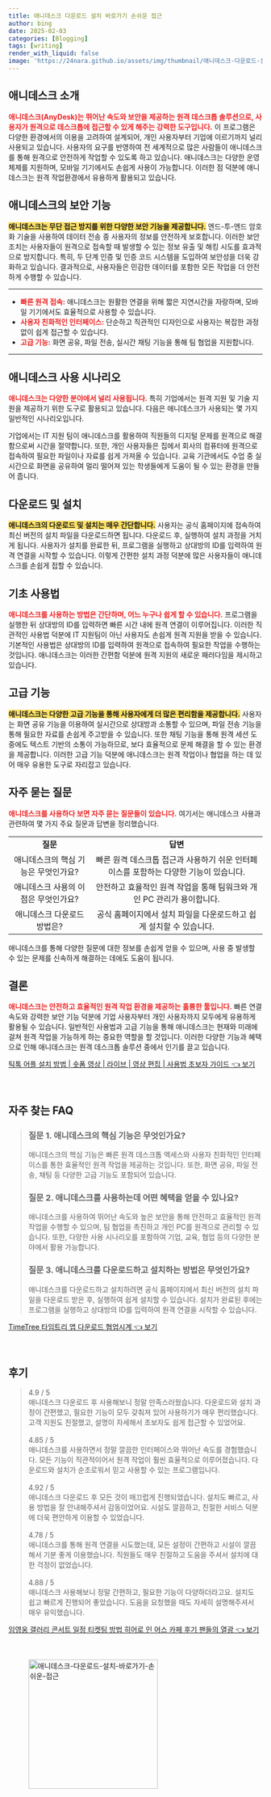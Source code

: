 ```yaml
---
title: 애니데스크 다운로드 설치 바로가기 손쉬운 접근
author: bing
date: 2025-02-03
categories: [Blogging]
tags: [writing]
render_with_liquid: false
image: 'https://24nara.github.io/assets/img/thumbnail/애니데스크-다운로드-설치-바로가기-손쉬운-접근.webp'
---
```



<h2 id='애니데스크_소개'>애니데스크 소개</h2>

<p><b><span style="color: #ee2323;">애니데스크(AnyDesk)는 뛰어난 속도와 보안을 제공하는 원격 데스크톱 솔루션으로, 사용자가 원격으로 데스크톱에 접근할 수 있게 해주는 강력한 도구입니다.</span></b> 이 프로그램은 다양한 환경에서의 이용을 고려하여 설계되어, 개인 사용자부터 기업에 이르기까지 널리 사용되고 있습니다. 사용자의 요구를 반영하여 전 세계적으로 많은 사람들이 애니데스크를 통해 원격으로 안전하게 작업할 수 있도록 하고 있습니다. 애니데스크는 다양한 운영 체제를 지원하며, 모바일 기기에서도 손쉽게 사용이 가능합니다. 이러한 점 덕분에 애니데스크는 원격 작업환경에서 유용하게 활용되고 있습니다.</p>

<h2 id='보안_기능'>애니데스크의 보안 기능</h2>

<p><b><span style="background-color: #ffe066;">애니데스크는 무단 접근 방지를 위한 다양한 보안 기능을 제공합니다.</span></b> 엔드-투-엔드 암호화 기술을 사용하여 데이터 전송 중 사용자의 정보를 안전하게 보호합니다. 이러한 보안 조치는 사용자들이 원격으로 접속할 때 발생할 수 있는 정보 유출 및 해킹 시도를 효과적으로 방지합니다. 특히, 두 단계 인증 및 인증 코드 시스템을 도입하여 보안성을 더욱 강화하고 있습니다. 결과적으로, 사용자들은 민감한 데이터를 포함한 모든 작업을 더 안전하게 수행할 수 있습니다.</p>

<hr />

<ul>
    <li><b><span style="color: #ee2323;">빠른 원격 접속:</span></b> 애니데스크는 원활한 연결을 위해 짧은 지연시간을 자랑하며, 모바일 기기에서도 효율적으로 사용할 수 있습니다.</li>
    <li><b><span style="color: #ee2323;">사용자 친화적인 인터페이스:</span></b> 단순하고 직관적인 디자인으로 사용자는 복잡한 과정 없이 쉽게 접근할 수 있습니다.</li>
    <li><b><span style="color: #ee2323;">고급 기능:</span></b> 화면 공유, 파일 전송, 실시간 채팅 기능을 통해 팀 협업을 지원합니다.</li>
</ul>

<hr />

<h2 id='사용_시나리오'>애니데스크 사용 시나리오</h2>

<p><b><span style="color: #ee2323;">애니데스크는 다양한 분야에서 널리 사용됩니다.</span></b> 특히 기업에서는 원격 지원 및 기술 지원을 제공하기 위한 도구로 활용되고 있습니다. 다음은 애니데스크가 사용되는 몇 가지 일반적인 시나리오입니다.</p>

<p>기업에서는 IT 지원 팀이 애니데스크를 활용하여 직원들의 디지털 문제를 원격으로 해결함으로써 시간을 절약합니다. 또한, 개인 사용자들은 집에서 회사의 컴퓨터에 원격으로 접속하여 필요한 파일이나 자료를 쉽게 가져올 수 있습니다. 교육 기관에서도 수업 중 실시간으로 화면을 공유하여 멀리 떨어져 있는 학생들에게 도움이 될 수 있는 환경을 만들어 줍니다.</p>

<h2 id='다운로드_및_설치'>다운로드 및 설치</h2>

<p><b><span style="background-color: #ffe066;">애니데스크의 다운로드 및 설치는 매우 간단합니다.</span></b> 사용자는 공식 홈페이지에 접속하여 최신 버전의 설치 파일을 다운로드하면 됩니다. 다운로드 후, 실행하여 설치 과정을 거치게 됩니다. 사용자가 설치를 완료한 뒤, 프로그램을 실행하고 상대방의 ID를 입력하여 원격 연결을 시작할 수 있습니다. 이렇게 간편한 설치 과정 덕분에 많은 사용자들이 애니데스크를 손쉽게 접할 수 있습니다.</p>

<h2 id='기초_사용법'>기초 사용법</h2>

<p><b><span style="color: #ee2323;">애니데스크를 사용하는 방법은 간단하며, 어느 누구나 쉽게 할 수 있습니다.</span></b> 프로그램을 실행한 뒤 상대방의 ID를 입력하면 빠른 시간 내에 원격 연결이 이루어집니다. 이러한 직관적인 사용법 덕분에 IT 지원팀이 아닌 사용자도 손쉽게 원격 지원을 받을 수 있습니다. 기본적인 사용법은 상대방의 ID를 입력하여 원격으로 접속하여 필요한 작업을 수행하는 것입니다. 애니데스크는 이러한 간편함 덕분에 원격 지원의 새로운 패러다임을 제시하고 있습니다.</p>

<h2 id='고급_기능'>고급 기능</h2>

<p><b><span style="background-color: #ffe066;">애니데스크는 다양한 고급 기능을 통해 사용자에게 더 많은 편리함을 제공합니다.</span></b> 사용자는 화면 공유 기능을 이용하여 실시간으로 상대방과 소통할 수 있으며, 파일 전송 기능을 통해 필요한 자료를 손쉽게 주고받을 수 있습니다. 또한 채팅 기능을 통해 원격 세션 도중에도 텍스트 기반의 소통이 가능하므로, 보다 효율적으로 문제 해결을 할 수 있는 환경을 제공합니다. 이러한 고급 기능 덕분에 애니데스크는 원격 작업이나 협업을 하는 데 있어 매우 유용한 도구로 자리잡고 있습니다.</p>

<h2 id='자주_묻는_질문'>자주 묻는 질문</h2>

<p><b><span style="color: #ee2323;">애니데스크를 사용하다 보면 자주 묻는 질문들이 있습니다.</span></b> 여기서는 애니데스크 사용과 관련하여 몇 가지 주요 질문과 답변을 정리했습니다.</p>

<table>
    <tr>
        <td style="text-align: center; height: 17px;"><b>질문</b></td>
        <td style="text-align: center; height: 17px;"><b>답변</b></td>
    </tr>
    <tr>
        <td style="text-align: center; height: 17px;">애니데스크의 핵심 기능은 무엇인가요?</td>
        <td style="text-align: center; height: 17px;">빠른 원격 데스크톱 접근과 사용하기 쉬운 인터페이스를 포함하는 다양한 기능이 있습니다.</td>
    </tr>
    <tr>
        <td style="text-align: center; height: 17px;">애니데스크 사용의 이점은 무엇인가요?</td>
        <td style="text-align: center; height: 17px;">안전하고 효율적인 원격 작업을 통해 팀워크와 개인 PC 관리가 용이합니다.</td>
    </tr>
    <tr>
        <td style="text-align: center; height: 17px;">애니데스크 다운로드 방법은?</td>
        <td style="text-align: center; height: 17px;">공식 홈페이지에서 설치 파일을 다운로드하고 쉽게 설치할 수 있습니다.</td>
    </tr>
</table>

<p>애니데스크를 통해 다양한 질문에 대한 정보를 손쉽게 얻을 수 있으며, 사용 중 발생할 수 있는 문제를 신속하게 해결하는 데에도 도움이 됩니다.</p>

<h2 id='결론'>결론</h2>

<p><b><span style="color: #ee2323;">애니데스크는 안전하고 효율적인 원격 작업 환경을 제공하는 훌륭한 툴입니다.</span></b> 빠른 연결 속도와 강력한 보안 기능 덕분에 기업 사용자부터 개인 사용자까지 모두에게 유용하게 활용될 수 있습니다. 일반적인 사용법과 고급 기능을 통해 애니데스크는 현재와 미래에 걸쳐 원격 작업을 가능하게 하는 중요한 역할을 할 것입니다. 이러한 다양한 기능과 혜택으로 인해 애니데스크는 원격 데스크톱 솔루션 중에서 인기를 끌고 있습니다.</p>


<p><a class="click-button" title="틱톡 어플 설치 방법 | 숏폼 영상 | 라이브 | 영상 편집 | 사용법 초보자 가이드" href="https://24nara.github.io/posts/%ED%8B%B1%ED%86%A1-%EC%96%B4%ED%94%8C-%EC%84%A4%EC%B9%98-%EB%B0%A9%EB%B2%95-%EC%88%8F%ED%8F%BC-%EC%98%81%EC%83%81-%EB%9D%BC%EC%9D%B4%EB%B8%8C-%EC%98%81%EC%83%81-%ED%8E%B8%EC%A7%91-%EC%82%AC%EC%9A%A9%EB%B2%95-%EC%B4%88%EB%B3%B4%EC%9E%90-%EA%B0%80%EC%9D%B4%EB%93%9C/" rel="dofollow">틱톡 어플 설치 방법 | 숏폼 영상 | 라이브 | 영상 편집 | 사용법 초보자 가이드 👈 보기</a></p><br>
<h2 id='자주_찾는_FAQ'>자주 찾는 FAQ</h2>
<div itemscope="" itemtype="https://schema.org/FAQPage"> 
<blockquote> 
<div itemscope="" itemprop="mainEntity" itemtype="https://schema.org/Question"> 
<h3 itemprop="name">질문 1. 애니데스크의 핵심 기능은 무엇인가요?</h3> 
<div itemscope="" itemprop="acceptedAnswer" itemtype="https://schema.org/Answer"> 
<span itemprop="text"> <p>애니데스크의 핵심 기능은 빠른 원격 데스크톱 액세스와 사용자 친화적인 인터페이스를 통한 효율적인 원격 작업을 제공하는 것입니다. 또한, 화면 공유, 파일 전송, 채팅 등 다양한 고급 기능도 포함되어 있습니다.</p> </span> 
</div> 
</div> 
<div itemscope="" itemprop="mainEntity" itemtype="https://schema.org/Question"> 
<h3 itemprop="name">질문 2. 애니데스크를 사용하는데 어떤 혜택을 얻을 수 있나요?</h3> 
<div itemscope="" itemprop="acceptedAnswer" itemtype="https://schema.org/Answer"> 
<span itemprop="text"> <p>애니데스크를 사용하여 뛰어난 속도와 높은 보안을 통해 안전하고 효율적인 원격 작업을 수행할 수 있으며, 팀 협업을 촉진하고 개인 PC를 원격으로 관리할 수 있습니다. 또한, 다양한 사용 시나리오를 포함하여 기업, 교육, 협업 등의 다양한 분야에서 활용 가능합니다.</p> </span> 
</div> 
</div> 
<div itemscope="" itemprop="mainEntity" itemtype="https://schema.org/Question"> 
<h3 itemprop="name">질문 3. 애니데스크를 다운로드하고 설치하는 방법은 무엇인가요?</h3> 
<div itemscope="" itemprop="acceptedAnswer" itemtype="https://schema.org/Answer"> 
<span itemprop="text"> <p>애니데스크를 다운로드하고 설치하려면 공식 홈페이지에서 최신 버전의 설치 파일을 다운로드 받은 후, 실행하여 쉽게 설치할 수 있습니다. 설치가 완료된 후에는 프로그램을 실행하고 상대방의 ID를 입력하여 원격 연결을 시작할 수 있습니다.</p> </span> 
</div> 
</div> 
</blockquote> 
</div>
<p><a class="click-button" title="TimeTree 타임트리 앱 다운로드 협업시계" href="https://24nara.github.io/posts/TimeTree-%ED%83%80%EC%9E%84%ED%8A%B8%EB%A6%AC-%EC%95%B1-%EB%8B%A4%EC%9A%B4%EB%A1%9C%EB%93%9C-%ED%98%91%EC%97%85%EC%8B%9C%EA%B3%84/" rel="dofollow">TimeTree 타임트리 앱 다운로드 협업시계 👈 보기</a></p><br>
<h2 id='후기'>후기</h2>
<div itemscope itemtype="https://schema.org/Product">
  <blockquote>
  <div itemprop="review" itemscope itemtype="https://schema.org/Review">
      <div itemprop="reviewRating" itemscope itemtype="https://schema.org/Rating"> <span itemprop="ratingValue">4.9</span> / <span itemprop="bestRating">5</span> </div>
      <span itemprop="reviewBody">애니데스크 다운로드 후 사용해보니 정말 만족스러웠습니다. 다운로드와 설치 과정이 간편했고, 필요한 기능이 모두 갖춰져 있어 사용하기가 매우 편리했습니다. 고객 지원도 친절했고, 설명이 자세해서 초보자도 쉽게 접근할 수 있었어요.</span>
  </div>
  <br>
  <div itemprop="review" itemscope itemtype="https://schema.org/Review">
      <div itemprop="reviewRating" itemscope itemtype="https://schema.org/Rating"> <span itemprop="ratingValue">4.85</span> / <span itemprop="bestRating">5</span> </div>
      <span itemprop="reviewBody">애니데스크를 사용하면서 정말 깔끔한 인터페이스와 뛰어난 속도를 경험했습니다. 모든 기능이 직관적이어서 원격 작업이 훨씬 효율적으로 이루어졌습니다. 다운로드와 설치가 순조로워서 믿고 사용할 수 있는 프로그램입니다.</span>
  </div>
  <br>
  <div itemprop="review" itemscope itemtype="https://schema.org/Review">
      <div itemprop="reviewRating" itemscope itemtype="https://schema.org/Rating"> <span itemprop="ratingValue">4.92</span> / <span itemprop="bestRating">5</span> </div>
      <span itemprop="reviewBody">애니데스크 다운로드 후 모든 것이 매끄럽게 진행되었습니다. 설치도 빠르고, 사용 방법을 잘 안내해주셔서 감동이었어요. 시설도 깔끔하고, 친절한 서비스 덕분에 더욱 편안하게 이용할 수 있었습니다.</span>
  </div>
  <br>
  <div itemprop="review" itemscope itemtype="https://schema.org/Review">
      <div itemprop="reviewRating" itemscope itemtype="https://schema.org/Rating"> <span itemprop="ratingValue">4.78</span> / <span itemprop="bestRating">5</span> </div>
      <span itemprop="reviewBody">애니데스크를 통해 원격 연결을 시도했는데, 모든 설정이 간편하고 시설이 깔끔해서 기분 좋게 이용했습니다. 직원들도 매우 친절하고 도움을 주셔서 설치에 대한 걱정이 없었습니다.</span>
  </div>
  <br>
  <div itemprop="review" itemscope itemtype="https://schema.org/Review">
      <div itemprop="reviewRating" itemscope itemtype="https://schema.org/Rating"> <span itemprop="ratingValue">4.88</span> / <span itemprop="bestRating">5</span> </div>
      <span itemprop="reviewBody">애니데스크 사용해보니 정말 간편하고, 필요한 기능이 다양하더라고요. 설치도 쉽고 빠르게 진행되어 좋았습니다. 도움을 요청했을 때도 자세히 설명해주셔서 매우 유익했습니다.</span>
  </div>
  </blockquote>
</div>
<p><a class="click-button" title="임영웅 갤러리 콘서트 일정 티켓팅 방법 히어로 인 어스 카페 후기 팬들의 열광" href="https://24nara.github.io/posts/%EC%9E%84%EC%98%81%EC%9B%85-%EA%B0%A4%EB%9F%AC%EB%A6%AC-%EC%BD%98%EC%84%9C%ED%8A%B8-%EC%9D%BC%EC%A0%95-%ED%8B%B0%EC%BC%93%ED%8C%85-%EB%B0%A9%EB%B2%95-%ED%9E%88%EC%96%B4%EB%A1%9C-%EC%9D%B8-%EC%96%B4%EC%8A%A4-%EC%B9%B4%ED%8E%98-%ED%9B%84%EA%B8%B0-%ED%8C%AC%EB%93%A4%EC%9D%98-%EC%97%B4%EA%B4%91/" rel="dofollow">임영웅 갤러리 콘서트 일정 티켓팅 방법 히어로 인 어스 카페 후기 팬들의 열광 👈 보기</a></p><br>
<figure class="image"><img src="https://24nara.github.io/assets/img/thumbnail/애니데스크-다운로드-설치-바로가기-손쉬운-접근.webp" alt="애니데스크-다운로드-설치-바로가기-손쉬운-접근" width="256" height="256"></figure>